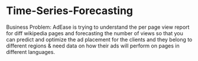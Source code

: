 # Time-Series-Forecasting
Business Problem: AdEase is trying to understand the per page view report for diff wikipedia pages and forecasting the number of views so that you can predict and optimize the ad placement for the clients and they belong to different regions & need data on how their ads will perform on pages in different languages.
